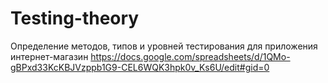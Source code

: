 # Testing-theory
Определение методов, типов и уровней тестирования для приложения интернет-магазин https://docs.google.com/spreadsheets/d/1QMo-gBPxd33KcKBJVzppb1G9-CEL6WQK3hpk0v_Ks6U/edit#gid=0 
